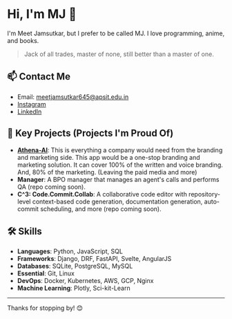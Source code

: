 # Hi, I'm MJ 🦘

I'm Meet Jamsutkar, but I prefer to be called MJ. I love programming, anime, and books.

> Jack of all trades, master of none, still better than a master of one.

## 📫 Contact Me

- Email: meetjamsutkar645@apsit.edu.in
- [Instagram](https://instagram.com/mee.ttttt)
- [LinkedIn](https://linkedin.com/in/meet-jamsutkar)

## 🚀 Key Projects (Projects I'm Proud Of)

- **[Athena-AI](https://github.com/mejam35/athena-ai)**: This is everything a company would need from the branding and marketing side. This app would be a one-stop branding and marketing solution. It can cover 100% of the written and voice branding. And, 80% of the marketing. (Leaving the paid media and more)
- **Manager**: A BPO manager that manages an agent's calls and performs QA (repo coming soon).
- **C^3: Code.Commit.Collab**: A collaborative code editor with repository-level context-based code generation, documentation generation, auto-commit scheduling, and more (repo coming soon).

## 🛠️ Skills

- **Languages**: Python, JavaScript, SQL
- **Frameworks**: Django, DRF, FastAPI, Svelte, AngularJS
- **Databases**: SQLite, PostgreSQL, MySQL
- **Essential**: Git, Linux
- **DevOps**: Docker, Kubernetes, AWS, GCP, Nginx
- **Machine Learning**: Plotly, Sci-kit-Learn
---

Thanks for stopping by! 😊
